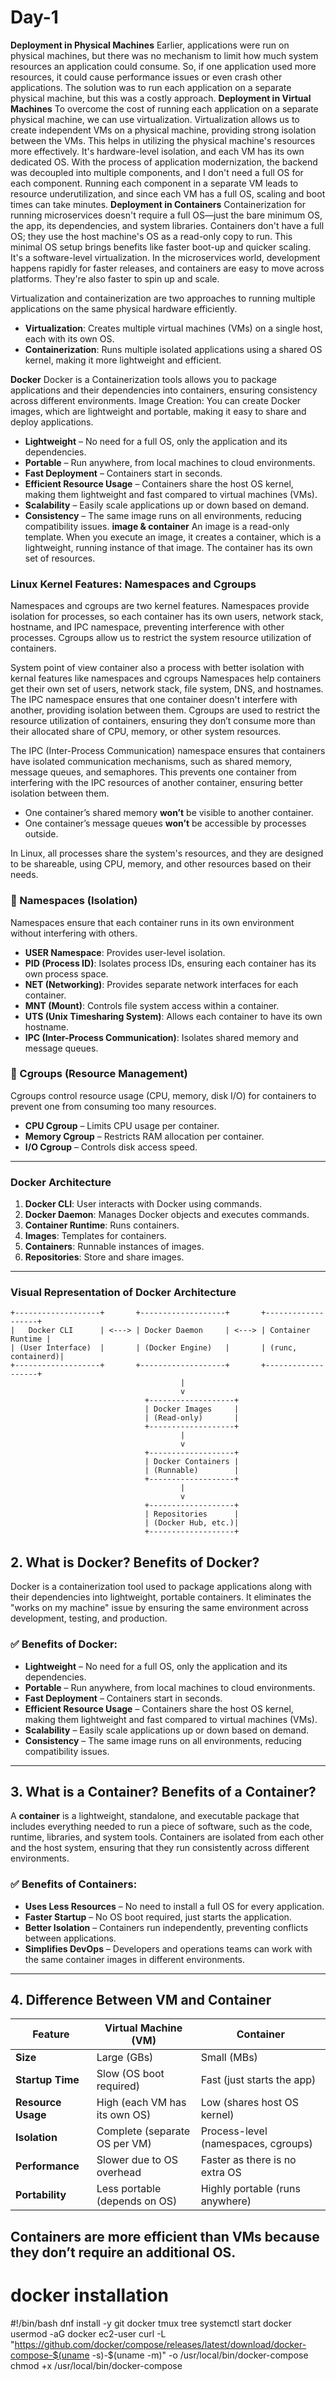 # Day-1
**Deployment in Physical Machines**
Earlier, applications were run on physical machines, but there was no mechanism to limit how much system resources an application could consume. So, if one application used more resources, it could cause performance issues or even crash other applications. The solution was to run each application on a separate physical machine, but this was a costly approach.
**Deployment in Virtual Machines**
To overcome the cost of running each application on a separate physical machine, we can use virtualization. Virtualization allows us to create independent VMs on a physical machine, providing strong isolation between the VMs. This helps in utilizing the physical machine's resources more effectively. It's hardware-level isolation, and each VM has its own dedicated OS. With the process of application modernization, the backend was decoupled into multiple components, and I don't need a full OS for each component. Running each component in a separate VM leads to resource underutilization, and since each VM has a full OS, scaling and boot times can take minutes.
**Deployment in Containers**
Containerization for running microservices doesn't require a full OS—just the bare minimum OS, the app, its dependencies, and system libraries. Containers don't have a full OS; they use the host machine's OS as a read-only copy to run. This minimal OS setup brings benefits like faster boot-up and quicker scaling. It's a software-level virtualization. In the microservices world, development happens rapidly for faster releases, and containers are easy to move across platforms. They're also faster to spin up and scale.

Virtualization and containerization are two approaches to running multiple applications on the same physical hardware efficiently.
- **Virtualization**: Creates multiple virtual machines (VMs) on a single host, each with its own OS.
- **Containerization**: Runs multiple isolated applications using a shared OS kernel, making it more lightweight and efficient.

**Docker**
Docker is a Containerization tools allows you to package applications and their dependencies into containers, ensuring consistency across different environments.
Image Creation: You can create Docker images, which are lightweight and portable, making it easy to share and deploy applications.
- **Lightweight** – No need for a full OS, only the application and its dependencies.  
- **Portable** – Run anywhere, from local machines to cloud environments.  
- **Fast Deployment** – Containers start in seconds.  
- **Efficient Resource Usage** – Containers share the host OS kernel, making them lightweight and fast compared to virtual machines (VMs).  
- **Scalability** – Easily scale applications up or down based on demand.  
- **Consistency** – The same image runs on all environments, reducing compatibility issues.
**image & container**
An image is a read-only template. When you execute an image, it creates a container, which is a lightweight, running instance of that image. The container has its own set of resources.
### Linux Kernel Features: Namespaces and Cgroups

Namespaces and cgroups are two kernel features. Namespaces provide isolation for processes, so each container has its own users, network stack, hostname, and IPC namespace, preventing interference with other processes. Cgroups allow us to restrict the system resource utilization of containers.

System point of view container also a process with better isolation with kernal features like namespaces and cgroups
Namespaces help containers get their own set of users, network stack, file system, DNS, and hostnames. The IPC namespace ensures that one container doesn't interfere with another, providing isolation between them. Cgroups are used to restrict the resource utilization of containers, ensuring they don’t consume more than their allocated share of CPU, memory, or other system resources.

The IPC (Inter-Process Communication) namespace ensures that containers have isolated communication mechanisms, such as shared memory, message queues, and semaphores. This prevents one container from interfering with the IPC resources of another container, ensuring better isolation between them.

- One container’s shared memory **won’t** be visible to another container.  
- One container’s message queues **won’t** be accessible by processes outside.  

In Linux, all processes share the system's resources, and they are designed to be shareable, using CPU, memory, and other resources based on their needs.

### **📌 Namespaces** (Isolation)  
Namespaces ensure that each container runs in its own environment without interfering with others.    
- **USER Namespace**: Provides user-level isolation.  
- **PID (Process ID)**: Isolates process IDs, ensuring each container has its own process space.
- **NET (Networking)**: Provides separate network interfaces for each container.
- **MNT (Mount)**: Controls file system access within a container.
- **UTS (Unix Timesharing System)**: Allows each container to have its own hostname.
- **IPC (Inter-Process Communication)**: Isolates shared memory and message queues.

### **📌 Cgroups (Resource Management)**  
Cgroups control resource usage (CPU, memory, disk I/O) for containers to prevent one from consuming too many resources.  
- **CPU Cgroup** – Limits CPU usage per container.  
- **Memory Cgroup** – Restricts RAM allocation per container.  
- **I/O Cgroup** – Controls disk access speed. 
---
### Docker Architecture
1. **Docker CLI**: User interacts with Docker using commands.
2. **Docker Daemon**: Manages Docker objects and executes commands.
3. **Container Runtime**: Runs containers.
4. **Images**: Templates for containers.
5. **Containers**: Runnable instances of images.
6. **Repositories**: Store and share images.
---
### **Visual Representation of Docker Architecture**

```
+-------------------+       +-------------------+       +-------------------+
|   Docker CLI      | <---> | Docker Daemon     | <---> | Container Runtime |
| (User Interface)  |       | (Docker Engine)   |       | (runc, containerd)|
+-------------------+       +-------------------+       +-------------------+
                                      |
                                      v
                              +-------------------+
                              | Docker Images     |
                              | (Read-only)       |
                              +-------------------+
                                      |
                                      v
                              +-------------------+
                              | Docker Containers |
                              | (Runnable)        |
                              +-------------------+
                                      |
                                      v
                              +-------------------+
                              | Repositories      |
                              | (Docker Hub, etc.)|
                              +-------------------+
```

## **2. What is Docker? Benefits of Docker?**  
Docker is a containerization tool used to package applications along with their dependencies into lightweight, portable containers. It eliminates the "works on my machine" issue by ensuring the same environment across development, testing, and production.

### **✅ Benefits of Docker:**  
- **Lightweight** – No need for a full OS, only the application and its dependencies.  
- **Portable** – Run anywhere, from local machines to cloud environments.  
- **Fast Deployment** – Containers start in seconds.  
- **Efficient Resource Usage** – Containers share the host OS kernel, making them lightweight and fast compared to virtual machines (VMs).  
- **Scalability** – Easily scale applications up or down based on demand.  
- **Consistency** – The same image runs on all environments, reducing compatibility issues.  
---
## **3. What is a Container? Benefits of a Container?**  
A **container** is a lightweight, standalone, and executable package that includes everything needed to run a piece of software, such as the code, runtime, libraries, and system tools. Containers are isolated from each other and the host system, ensuring that they run consistently across different environments.  

### **✅ Benefits of Containers:**  
- **Uses Less Resources** – No need to install a full OS for every application.  
- **Faster Startup** – No OS boot required, just starts the application.  
- **Better Isolation** – Containers run independently, preventing conflicts between applications.  
- **Simplifies DevOps** – Developers and operations teams can work with the same container images in different environments.  
---
## **4. Difference Between VM and Container**  

| Feature           | Virtual Machine (VM) | Container |
|------------------|---------------------|-----------|
| **Size** | Large (GBs) | Small (MBs) |
| **Startup Time** | Slow (OS boot required) | Fast (just starts the app) |
| **Resource Usage** | High (each VM has its own OS) | Low (shares host OS kernel) |
| **Isolation** | Complete (separate OS per VM) | Process-level (namespaces, cgroups) |
| **Performance** | Slower due to OS overhead | Faster as there is no extra OS |
| **Portability** | Less portable (depends on OS) | Highly portable (runs anywhere) |

**Containers are more efficient than VMs** because they don’t require an additional OS. 
---



# docker installation
#!/bin/bash
dnf install -y git docker tmux tree
systemctl start docker
usermod -aG docker ec2-user
curl -L "https://github.com/docker/compose/releases/latest/download/docker-compose-$(uname -s)-$(uname -m)" -o /usr/local/bin/docker-compose
chmod +x /usr/local/bin/docker-compose